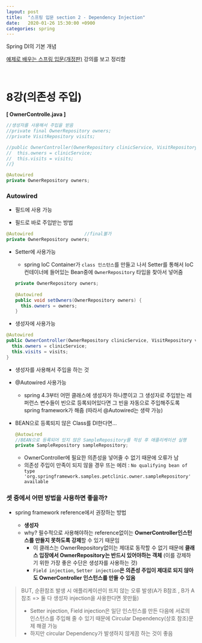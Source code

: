 ```yaml
---
layout: post
title:  "스프링 입문 section 2 - Dependency Injection"
date:   2020-01-26 15:30:00 +0900
categories: spring
---
```

Spring DI의 기본 개념

[예제로 배우는 스프링 입문(개정판)][inflearn-link] 강의를 보고 정리함

<br/>

# 8강(의존성 주입)

**[ OwnerControlle.java ]**

```java
//생성자를 사용해서 주입을 받음
//private final OwnerRepository owners;
//private VisitRepository visits;

//public OwnerController(OwnerRepository clinicService, VisitRepository visits) {
//  this.owners = clinicService;
//  this.visits = visits;
//}

@Autowired
private OwnerRepository owners;
```



### Autowired

*  필드에 사용 가능 

  * 필드로 바로 주입받는 방법

  ```java
  @Autowired                   //final불가
  private OwnerRepository owners;
  ```

* Setter에 사용가능

  * spring IoC Container가 `class 인스턴스`를 만들고 나서 Setter를 통해서 IoC컨테이너에 들어있는 Bean중에 `OwnerRepository` 타입을 찾아서 넣어줌

  ```java
  private OwnerRepository owners;
      
  @Autowired
  public void setOwners(OwnerRepository owners) {
    this.owners = owners;
  }
  ```

*  생성자에 사용가능

  ```java
  @Autowired
  public OwnerController(OwnerRepository clinicService, VisitRepository visits) {
    this.owners = clinicService;
    this.visits = visits;
  }
  ```

  * 생성자를 사용해서 주입을 하는 것
  * @Autowired 사용가능
    * spring 4.3부터 어떤 클래스에 생성자가 하나뿐이고 그 생성자로 주입받는 레퍼런스 변수들이 빈으로 등록되어있다면 그 빈을 자동으로 주입해주도록 spring framework가 해줌 (따라서 @Autowired는 생략 가능)

* BEAN으로 등록되지 않은 Class를 DI한다면...

  ```java
  @Autowired
  //BEAN으로 등록되어 있지 않은 SampleRepository를 작성 후 애플리케이션 실행
  private SampleRepository sampleRepository;
  ```

  * OwnerController에 필요한 의존성을 넣어줄 수 없기 때문에 오류가 남
  * 의존성 주입이 만족이 되지 않을 경우 뜨는 에러 : `No qualifying bean of type 'org.springframework.samples.petclinic.owner.sampleRepository' available`



### 셋 중에서 어떤 방법을 사용하면 좋을까?

* spring framework reference에서 권장하는 방법

  * **생성자**
  * why? 필수적으로 사용해야하는 reference없이는 **OwnerController인스턴스를 만들지 못하도록 강제**할 수 있기 때문임
    * 이 클래스는 OwnerRepository없이는 제대로 동작할 수 없기 때문에 **클래스 입장에서 OwnerRepository는 반드시 있어야하는 객체** (이를 강제하기 위한 가장 좋은 수단은 생성자를 사용하는 것)
    * `Field injection`, `Setter injection`**은 의존성 주입이 제대로 되지 않아도 OwnerController 인스턴스를 만들 수 있음**

  

>  BUT, 순환참조 발생 시 애플리케이션이 뜨지 않는 오류 발생(A가 B참조 , B가 A참조  => 둘 다 생성자 injection을 사용한다면 못만듦)
>
> * Setter injection, Field injection은 일단 인스턴스를 만든 다음에 서로의 인스턴스를 주입해 줄 수 있기 때문에 Circular Dependency(상호 참조)문제 해결 가능
> * 하지만 circular Dependency가 발생하지 않게끔 하는 것이 좋음





[inflearn-link]:https://www.inflearn.com/course/spring_revised_edition